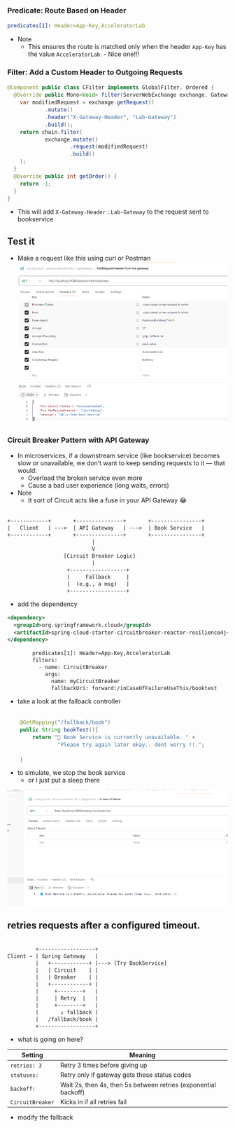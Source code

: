 ### Predicate: Route Based on Header
```yml
predicates[1]: Header=App-Key,AcceleratorLab
```
- Note
  - This ensures the route is matched only when the header `App-Key` has the value `AcceleratorLab`. - Nice one!!!

### Filter: Add a Custom Header to Outgoing Requests
```java
@Component public class CFilter implements GlobalFilter, Ordered {
  @Override public Mono<Void> filter(ServerWebExchange exchange, GatewayFilterChain chain) {
    var modifiedRequest = exchange.getRequest()
            .mutate()
            .header("X-Gateway-Header", "Lab-Gateway")
            .build();
    return chain.filter(
            exchange.mutate()
                    .request(modifiedRequest)
                    .build()
    );
  }
  @Override public int getOrder() {
    return -1;
  }
}
```
- This will add `X-Gateway-Header` : `Lab-Gateway` to the request sent to bookservice

## Test it
- Make a request like this using curl or Postman
![./images/output-1.png](./images/output-1.png)


### Circuit Breaker Pattern with API Gateway
- In microservices, if a downstream service (like bookservice) becomes slow or unavailable, we don’t want to keep sending requests to it — that would:
  - Overload the broken service even more 
  - Cause a bad user experience (long waits, errors)
- Note
  - It sort of Circuit acts like a fuse in your API Gateway  😂

```text

+------------+       +---------------+       +----------------+
|   Client   | --->  | API Gateway   | --->  | Book Service   |
+------------+       +---------------+       +----------------+
                           |
                           V
                  [Circuit Breaker Logic]
                           |
                   +------------------+
                   |     Fallback     |
                   |  (e.g., a msg)   |
                   +------------------+

```

- add the dependency
```xml
<dependency>
  <groupId>org.springframework.cloud</groupId>
  <artifactId>spring-cloud-starter-circuitbreaker-reactor-resilience4j</artifactId>
</dependency>
```

```text
        predicates[1]: Header=App-Key,AcceleratorLab
        filters:
          - name: CircuitBreaker
            args:
              name: myCircuitBreaker
              fallbackUri: forward:/inCaseOfFailureUseThis/booktest

```

- take a look at the fallback controller

```java

    @GetMapping("/fallback/book")
    public String bookTest(){
        return "📘 Book Service is currently unavailable. " +
                "Please try again later okay.. dont worry !!.";

    }
```

- to simulate, we stop the book service
  - or I just put a sleep there

![./images/circuit%20breakeroutpiut.png](./images/circuit%20breakeroutpiut.png)


## retries requests after a configured timeout.

```text

         +------------------+
Client → | Spring Gateway   |
         |   +------------+ |---> [Try BookService]
         |   | Circuit    | |
         |   | Breaker    | |
         |   +------------+ |
         |     +--------+   |
         |     | Retry  |   |
         |     +--------+   |
         |       ↓ fallback |
         |   /fallback/book |
         +------------------+

```
- what is going on here?

| Setting          | Meaning                                                         |
| ---------------- | --------------------------------------------------------------- |
| `retries: 3`     | Retry 3 times before giving up                                  |
| `statuses:`      | Retry only if gateway gets these status codes                   |
| `backoff:`       | Wait 2s, then 4s, then 5s between retries (exponential backoff) |
| `CircuitBreaker` | Kicks in if all retries fail                                    |


- modify the fallback



















